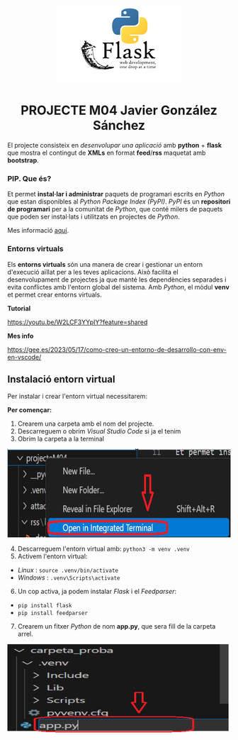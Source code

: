 
<p align="center">
  <img src="attachments/python-flask.png" alt="image" z>
</p>


<div align="center">
  <h1>PROJECTE M04 Javier González Sánchez</h1>
</div>


El projecte consisteix en *desenvolupar una aplicació* amb **python** + **flask** que mostra el contingut de **XMLs** en format **feed**/**rss** maquetat amb **bootstrap**.

### PIP. Que és?

Et permet **instal·lar i administrar** paquets de programari escrits en *Python* que estan disponibles al *Python Package Index (PyPI)*. *PyPI* és un **repositori de programari** per a la comunitat de *Python*, que conté milers de paquets que poden ser instal·lats i utilitzats en projectes de *Python*.

Mes informació [aquí](https://docs.python.org/es/3.8/distutils/packageindex.html).

### Entorns virtuals

Els **entorns virtuals** són una manera de crear i gestionar un entorn d'execució aïllat per a les teves aplicacions. Això facilita el desenvolupament de projectes ja que manté les dependències separades i evita conflictes amb l'entorn global del sistema. Amb *Python*, el mòdul **venv** et permet crear entorns virtuals.

**Tutorial**

https://youtu.be/W2LCF3YYpIY?feature=shared

**Mes info**

https://gee.es/2023/05/17/como-creo-un-entorno-de-desarrollo-con-env-en-vscode/

## Instalació entorn virtual

Per instalar i crear l'entorn virtual necessitarem:

**Per començar:**

1. Crearem una carpeta amb el nom del projecte.
2. Descarreguem o obrim *Visual Studio Code* si ja el tenim
3. Obrim la carpeta a la terminal

<p align="center">
  <img src="attachments/captura_carpeta.png" alt="image" width="650" height="200">
</p>


4. Descarreguem l'entorn virtual amb: `python3 -m venv .venv`
5. Activem l'entorn virtual:
- *Linux* : `source .venv/bin/activate`
- *Windows* : `.venv\Scripts\activate`
6. Un cop activa, ja podem instalar *Flask* i el *Feedparser*:
- `pip install flask`
- `pip install feedparser`
7. Crearem un fitxer *Python* de nom **app.py**, que sera fill de la carpeta arrel.

<p align="center">
  <img src="attachments/crear-app-py.png" alt="image" width="650" height="200">
</p>
